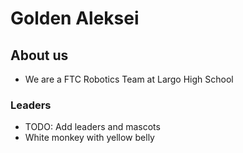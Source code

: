 # Golden Aleksei
## About us
* We are a FTC Robotics Team at Largo High School
### Leaders
* TODO: Add leaders and mascots
* White monkey with yellow belly
